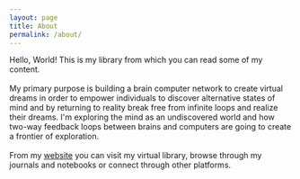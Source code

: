 ```yaml
---
layout: page
title: About
permalink: /about/
---
```


Hello, World! This is my library from which you can read some of my content.\
<br>
My primary purpose is building a brain computer network to create virtual dreams in order to empower individuals to discover alternative states of mind and by returning to reality break free from infinite loops and realize their dreams. I'm exploring the mind as an undiscovered world and how two-way feedback loops between brains and computers are going to create a frontier of exploration.\
<br>
From my [website](https://linkdaniel.org) you can visit my virtual library, browse through my journals and notebooks or connect through other platforms.
<br>
